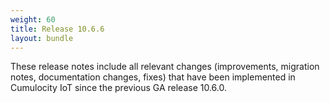 ```yaml
---
weight: 60
title: Release 10.6.6
layout: bundle
---
```


These release notes include all relevant changes (improvements, migration notes, documentation changes, fixes) that have been implemented in Cumulocity IoT since the previous GA release 10.6.0.
